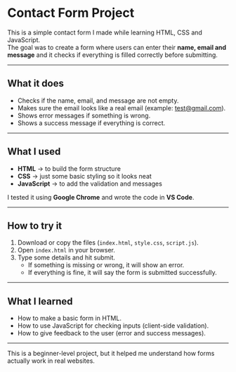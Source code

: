 # Contact Form Project

This is a simple contact form I made while learning HTML, CSS and JavaScript.  
The goal was to create a form where users can enter their **name, email and message** and it checks if everything is filled correctly before submitting.

---

## What it does
- Checks if the name, email, and message are not empty.
- Makes sure the email looks like a real email (example: test@gmail.com).
- Shows error messages if something is wrong.
- Shows a success message if everything is correct.

---

## What I used
- **HTML** → to build the form structure  
- **CSS** → just some basic styling so it looks neat  
- **JavaScript** → to add the validation and messages  

I tested it using **Google Chrome** and wrote the code in **VS Code**.

---

## How to try it
1. Download or copy the files (`index.html`, `style.css`, `script.js`).
2. Open `index.html` in your browser.
3. Type some details and hit submit.  
   - If something is missing or wrong, it will show an error.  
   - If everything is fine, it will say the form is submitted successfully.

---

## What I learned
- How to make a basic form in HTML.
- How to use JavaScript for checking inputs (client-side validation).
- How to give feedback to the user (error and success messages).

---

This is a beginner-level project, but it helped me understand how forms actually work in real websites.
